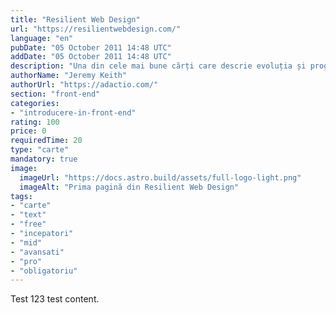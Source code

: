 ```yaml
---
title: "Resilient Web Design"
url: "https://resilientwebdesign.com/"
language: "en"
pubDate: "05 October 2011 14:48 UTC"
addDate: "05 October 2011 14:48 UTC"
description: "Una din cele mai bune cărți care descrie evoluția și progresul web development-ului de-a lungul anilor, și în care sunt explicate concepte de bază de la..."
authorName: "Jeremy Keith"
authorUrl: "https://adactio.com/"
section: "front-end"
categories:
- "introducere-in-front-end"
rating: 100
price: 0
requiredTime: 20
type: "carte"
mandatory: true
image:
  imageUrl: "https://docs.astro.build/assets/full-logo-light.png"
  imageAlt: "Prima pagină din Resilient Web Design"
tags:
- "carte"
- "text"
- "free"
- "incepatori"
- "mid"
- "avansati"
- "pro"
- "obligatoriu"
---
```


Test 123 test content.